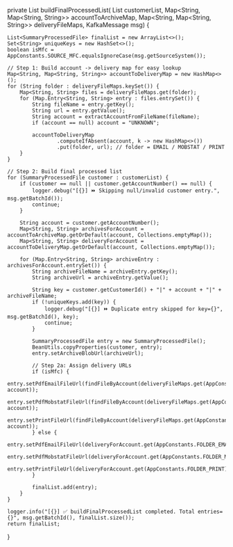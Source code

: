 private List<SummaryProcessedFile> buildFinalProcessedList(
        List<SummaryProcessedFile> customerList,
        Map<String, Map<String, String>> accountToArchiveMap,
        Map<String, Map<String, String>> deliveryFileMaps,
        KafkaMessage msg) {

    List<SummaryProcessedFile> finalList = new ArrayList<>();
    Set<String> uniqueKeys = new HashSet<>();
    boolean isMfc = AppConstants.SOURCE_MFC.equalsIgnoreCase(msg.getSourceSystem());

    // Step 1: Build account -> delivery map for easy lookup
    Map<String, Map<String, String>> accountToDeliveryMap = new HashMap<>();
    for (String folder : deliveryFileMaps.keySet()) {
        Map<String, String> files = deliveryFileMaps.get(folder);
        for (Map.Entry<String, String> entry : files.entrySet()) {
            String fileName = entry.getKey();
            String url = entry.getValue();
            String account = extractAccountFromFileName(fileName);
            if (account == null) account = "UNKNOWN";

            accountToDeliveryMap
                    .computeIfAbsent(account, k -> new HashMap<>())
                    .put(folder, url); // folder = EMAIL / MOBSTAT / PRINT
        }
    }

    // Step 2: Build final processed list
    for (SummaryProcessedFile customer : customerList) {
        if (customer == null || customer.getAccountNumber() == null) {
            logger.debug("[{}] ⏩ Skipping null/invalid customer entry.", msg.getBatchId());
            continue;
        }

        String account = customer.getAccountNumber();
        Map<String, String> archivesForAccount = accountToArchiveMap.getOrDefault(account, Collections.emptyMap());
        Map<String, String> deliveryForAccount = accountToDeliveryMap.getOrDefault(account, Collections.emptyMap());

        for (Map.Entry<String, String> archiveEntry : archivesForAccount.entrySet()) {
            String archiveFileName = archiveEntry.getKey();
            String archiveUrl = archiveEntry.getValue();

            String key = customer.getCustomerId() + "|" + account + "|" + archiveFileName;
            if (!uniqueKeys.add(key)) {
                logger.debug("[{}] ⏩ Duplicate entry skipped for key={}", msg.getBatchId(), key);
                continue;
            }

            SummaryProcessedFile entry = new SummaryProcessedFile();
            BeanUtils.copyProperties(customer, entry);
            entry.setArchiveBlobUrl(archiveUrl);

            // Step 2a: Assign delivery URLs
            if (isMfc) {
                entry.setPdfEmailFileUrl(findFileByAccount(deliveryFileMaps.get(AppConstants.FOLDER_EMAIL), account));
                entry.setPdfMobstatFileUrl(findFileByAccount(deliveryFileMaps.get(AppConstants.FOLDER_MOBSTAT), account));
                entry.setPrintFileUrl(findFileByAccount(deliveryFileMaps.get(AppConstants.FOLDER_PRINT), account));
            } else {
                entry.setPdfEmailFileUrl(deliveryForAccount.get(AppConstants.FOLDER_EMAIL));
                entry.setPdfMobstatFileUrl(deliveryForAccount.get(AppConstants.FOLDER_MOBSTAT));
                entry.setPrintFileUrl(deliveryForAccount.get(AppConstants.FOLDER_PRINT));
            }

            finalList.add(entry);
        }
    }

    logger.info("[{}] ✅ buildFinalProcessedList completed. Total entries={}", msg.getBatchId(), finalList.size());
    return finalList;
}
